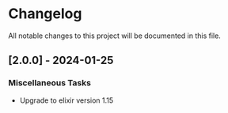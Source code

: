 # Changelog

All notable changes to this project will be documented in this file.

## [2.0.0] - 2024-01-25

### Miscellaneous Tasks

- Upgrade to elixir version 1.15

<!-- generated by git-cliff -->
